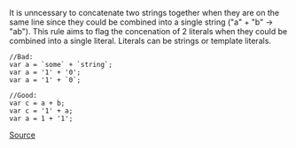 It is unncessary to concatenate two strings together when they are on the same line since they could be combined into a single string ("a" + "b" -> "ab"). This rule aims to flag the concenation of 2 literals when they could be combined into a single literal. Literals can be strings or template literals.


```
//Bad:
var a = `some` + `string`;
var a = '1' + '0';
var a = '1' + `0`;

//Good:
var c = a + b;
var c = '1' + a;
var a = 1 + '1';

```

[Source](http://eslint.org/docs/rules/no-useless-concat)
